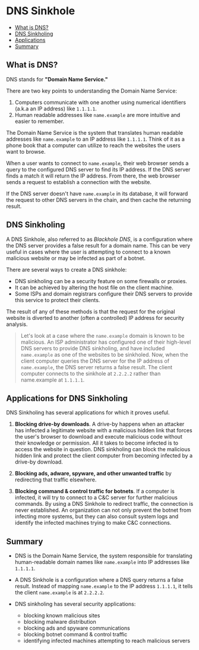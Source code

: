 # DNS Sinkhole #

* [What is DNS?](#overview)
* [DNS Sinkholing](#sinkholing)
* [Applications](#applications)
* [Summary](#summary)


<h2 id="overview">What is DNS?</h2>

DNS stands for **"Domain Name Service."**

There are two key points to understanding the Domain Name Service: 

1. Computers communicate with one another using numerical identifiers (a.k.a an IP address) like `1.1.1.1`.
2. Human readable addresses like `name.example` are more intuitive and easier to remember.

The Domain Name Service is the system that translates human readable addresses like `name.example` to an IP address like `1.1.1.1`. Think of it as a phone book that a computer can utilize to reach the websites the users want to browse.

When a user wants to connect to `name.example`, their web browser sends a query to the configured DNS server to find its IP address. If the DNS server finds a match it will return the IP address. From there, the web browser sends a request to establish a connection with the website. 

If the DNS server doesn't have `name.example` in its database, it will forward the request to other DNS servers in the chain, and then cache the returning result.


<h2 id="sinkholing">DNS Sinkholing</h2>

A DNS Sinkhole, also referred to as *Blackhole DNS*, is a configuration where the DNS server provides a false result for a domain name. This can be very useful in cases where the user is attempting to connect to a known malicious website or may be infected as part of a botnet. 

There are several ways to create a DNS sinkhole: 

* DNS sinkholing can be a security feature on some firewalls or proxies.
* It can be achieved by altering the host file on the client machine.
* Some ISPs and domain registrars configure their DNS servers to provide this service to protect their clients. 

The result of any of these methods is that the request for the original website is diverted to another (often a controlled) IP address for security analysis.

>Let's look at a case where the `name.example` domain is known to be malicious. An ISP administrator has configured one of their high-level DNS servers to provide DNS sinkholing, and have included `name.example` as one of the websites to be sinkholed. Now, when the client computer queries the DNS server for the IP address of `name.example`, the DNS server returns a false result. The client computer connects to the sinkhole at `2.2.2.2` rather than name.example at `1.1.1.1`.


<h2 id="applications">Applications for DNS Sinkholing</h2>

DNS Sinkholing has several applications for which it proves useful.

1. **Blocking drive-by downloads**. A drive-by happens when an attacker has infected a legitimate website with a malicious hidden link that forces the user's browser to download and execute malicious code without their knowledge or permission. All it takes to become infected is to access the website in question. DNS sinkholing can block the malicious hidden link and protect the client computer from becoming infected by a drive-by download.

2. **Blocking ads, adware, spyware, and other unwanted traffic** by redirecting that traffic elsewhere.

3. **Blocking command & control traffic for botnets**. If a computer is infected, it will try to connect to a C&C server for further malicious commands. By using a DNS Sinkhole to redirect traffic, the connection is never established. An organization can not only prevent the botnet from infecting more systems, but they can also consult system logs and identify the infected machines trying to make C&C connections.


<h2 id="summary">Summary</h2>

* DNS is the Domain Name Service, the system responsible for translating human-readable domain names like `name.example` into IP addresses like `1.1.1.1`.

* A DNS Sinkhole is a configuration where a DNS query returns a false result. Instead of mapping `name.example` to the IP address `1.1.1.1`, it tells the client `name.example` is at `2.2.2.2`. 

* DNS sinkholing has several security applications: 
	* blocking known malicious sites
	* blocking malware distribution
	* blocking ads and spyware communications
	* blocking botnet command & control traffic
	* identifying infected machines attempting to reach malicious servers
